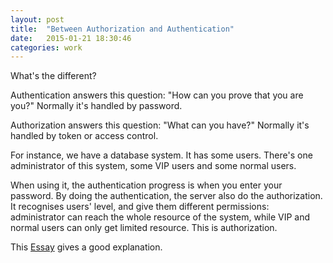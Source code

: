 ```yaml
---
layout: post
title:  "Between Authorization and Authentication"
date:   2015-01-21 18:30:46
categories: work
---
```


What's the different?

Authentication answers this question: "How can you prove that you are you?" Normally it's handled by password. 

Authorization answers this question: "What can you have?" Normally it's handled by token or access control.

For instance, we have a database system. It has some users. There's one administrator of this system, some VIP users and some normal users.

When using it, the authentication progress is when you enter your password. By doing the authentication, the server also do the authorization. It recognises users' level, and give them different permissions: administrator can reach the whole resource of the system, while VIP and normal users can only get limited resource. This is authorization. 

This [Essay][authorization] gives a good explanation.

[authorization]: https://technet.microsoft.com/en-us/library/cc512578.aspx